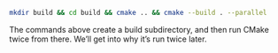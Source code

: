 ```sh
mkdir build && cd build && cmake .. && cmake --build . --parallel
```
The commands above create a build subdirectory, and then 
run CMake twice from there. We’ll get into why it’s run twice later.
